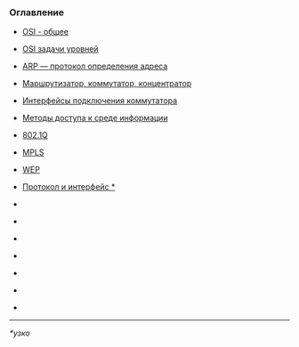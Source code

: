 ### Оглавление

 - <a href="https://xxl601.github.io/OSI_2/index"> OSI - общее </a>
 - <a href="https://xxl601.github.io/osi_1/index"> OSI задачи уровней </a>
 - <a href="https://xxl601.github.io/arp/index"> ARP — протокол определения адреса </a>
 - <a href="https://xxl601.github.io/rep_sw_ro/index"> Маршрутизатор, коммутатор, концентратор </a>
 - <a href="https://xxl601.github.io/interfaces/index"> Интерфейсы подключения коммутатора </a>
 - <a href="https://xxl601.github.io/methods/index"> Методы доступа к среде информации </a>
 - <a href="https://xxl601.github.io/8021q/index"> 802.1Q </a>
 - <a href="https://xxl601.github.io/mpls/index"> MPLS </a>
 - <a href="https://xxl601.github.io/wep/index"> WEP </a>
 - <a href="https://xxl601.github.io/p_i/index"> Протокол и интерфейс * </a>



 - <a href="https://xxl601.github.io/_____/index">  </a>
 - <a href="https://xxl601.github.io/_____/index">  </a>
 - <a href="https://xxl601.github.io/_____/index">  </a>
 - <a href="https://xxl601.github.io/_____/index">  </a>
 - <a href="https://xxl601.github.io/_____/index">  </a>
 - <a href="https://xxl601.github.io/_____/index">  </a>
 - <a href="https://xxl601.github.io/_____/index">  </a>


----
_*узко_
